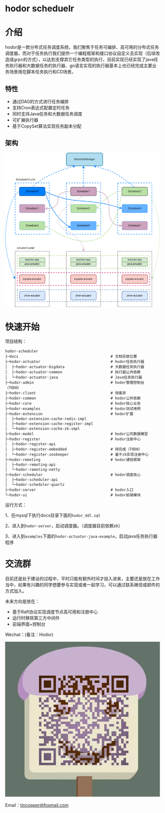 #  hodor scheduelr
# 介绍

hodor是一款分布式任务调度系统，我们聚焦于任务可编排、高可用的分布式任务调度器，而对于任务执行我们提供一个编程框架和接口协议自定义去实现（后续改造成grpc的方式），以达到支撑其它任务类型的执行，目前实现已经实现了java任务执行器和大数据任务的执行器、go语言实现的执行器基本上也已经完成主要业务场景用在脚本任务执行和CD场景。

## 特性

- 通过DAG的方式进行任务编排
- 支持Cron表达式配置定时任务
- 同时支持Java任务和大数据任务调度
- 可扩展执行器
- 基于CopySet算法实现任务副本分配
## 架构

![hodor架构设计图](docs/assets/img/hodor%E6%9E%B6%E6%9E%84%E8%AE%BE%E8%AE%A1%E5%9B%BE.png)

# 快速开始

项目结构：

```
hodor-scheduler
├─docs                                          # 文档存放位置
├─hodor-actuator                                # hodor任务执行器
│  ├─hodor-actuator-bigdata                     # 大数据任务执行器
│  ├─hodor-actuator-common                      # 执行器公共依赖
│  └─hodor-actuator-java                        # Java任务执行器
├─hodor-admin                                   # hodor管理控制台（TODO）
├─hodor-client                                  # 待废弃
├─hodor-common                                  # hodor公共依赖
├─hodor-core                                    # hodor核心业务
├─hodor-examples                                # hodor测试用例
├─hodor-extension                               # hodor扩展
│  ├─hodor-extension-cache-redis-impl
│  ├─hodor-extension-cache-register-impl
│  └─hodor-extension-cache-zk-impl
├─hodor-model                                   # hodor公共数据模型
├─hodor-register                                # hodor注册中心
│  ├─hodor-register-api
│  ├─hodor-register-embedded                    # 待完成（TODO）
│  └─hodor-register-zookeeper                   # 基于zk实现注册中心
├─hodor-remoting                                # hodor通信框架
│  ├─hodor-remoting-api
│  └─hodor-remoting-netty
├─hodor-scheduler                               # hodor调度核心
│  ├─hodor-scheduler-api
│  └─hodor-scheduler-quartz
├─hodor-server                                  # hodor入口
└─hodor-ui                                      # hodor前端模块
```

运行方式：

1、在mysql下执行docs目录下面的`hodor_ddl.sql`

2、进入到`hodor-server`，启动调度器。（调度器目前依赖zk）

3、进入到`examples`下面的`hodor-actuator-java-example`，启动java任务执行器程序

# 交流群

目前还是处于建设的过程中，平时只能有额外时间才投入进来，主要还是放在工作当中，如果有兴趣的同学想要参与实现或者一起学习，可以通过联系微信或邮件的方式加入。

未来方向是放在：

- 基于Raft协议实现调度节点高可用和注册中心
- 运行时移除第三方中间件
- 前端界面+控制台

Wechat：(备注：Hodor)

![image-20220529141555032](docs/assets/img/wechat.png)

Email：tincopper@foxmail.com



